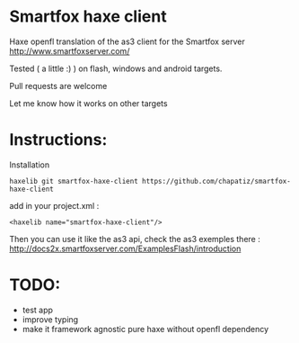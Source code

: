 Smartfox haxe client
=======================

Haxe openfl translation of the as3 client for the Smartfox server http://www.smartfoxserver.com/

Tested ( a little :) ) on flash, windows and android targets.

Pull requests are welcome

Let me know how it works on other targets

Instructions:
=====
Installation
```
haxelib git smartfox-haxe-client https://github.com/chapatiz/smartfox-haxe-client
```

add in your project.xml :
```
<haxelib name="smartfox-haxe-client"/>
```

Then you can use it like the as3 api, check the as3 exemples there :
http://docs2x.smartfoxserver.com/ExamplesFlash/introduction

TODO:
====
* test app
* improve typing
* make it framework agnostic pure haxe without openfl dependency
